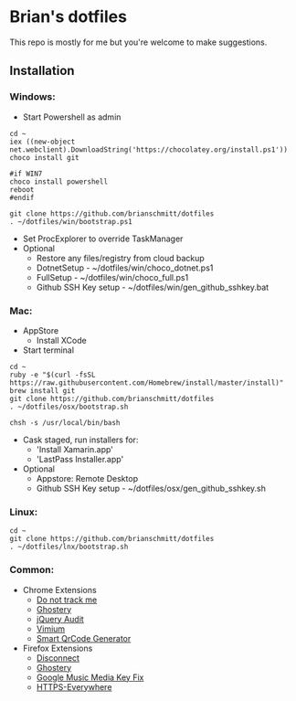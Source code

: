 # Brian's dotfiles

This repo is mostly for me but you're welcome to make suggestions.

## Installation

### Windows:
- Start Powershell as admin

```shell
cd ~
iex ((new-object net.webclient).DownloadString('https://chocolatey.org/install.ps1'))
choco install git

#if WIN7
choco install powershell
reboot
#endif

git clone https://github.com/brianschmitt/dotfiles
. ~/dotfiles/win/bootstrap.ps1
```
- Set ProcExplorer to override TaskManager
- Optional
    - Restore any files/registry from cloud backup
    - DotnetSetup - ~/dotfiles/win/choco_dotnet.ps1
    - FullSetup - ~/dotfiles/win/choco_full.ps1
    - Github SSH Key setup - ~/dotfiles/win/gen_github_sshkey.bat

### Mac:
- AppStore
  - Install XCode
- Start terminal

```shell
cd ~
ruby -e "$(curl -fsSL https://raw.githubusercontent.com/Homebrew/install/master/install)"
brew install git
git clone https://github.com/brianschmitt/dotfiles
. ~/dotfiles/osx/bootstrap.sh

chsh -s /usr/local/bin/bash
```
- Cask staged, run installers for:
	- 'Install Xamarin.app'
	- 'LastPass Installer.app'
- Optional
    - Appstore: Remote Desktop
    - Github SSH Key setup - ~/dotfiles/osx/gen_github_sshkey.sh

### Linux:
```shell
cd ~
git clone https://github.com/brianschmitt/dotfiles
. ~/dotfiles/lnx/bootstrap.sh
```

### Common:
- Chrome Extensions
    - [Do not track me](https://chrome.google.com/webstore/detail/donottrackme-online-priva/epanfjkfahimkgomnigadpkobaefekcd)
    - [Ghostery](https://chrome.google.com/webstore/detail/ghostery/mlomiejdfkolichcflejclcbmpeaniij)
    - [jQuery Audit](https://chrome.google.com/webstore/detail/jquery-audit/dhhnpbajdcgdmbbcoakfhmfgmemlncjg)
    - [Vimium](https://chrome.google.com/webstore/detail/vimium/dbepggeogbaibhgnhhndojpepiihcmeb)
    - [Smart QrCode Generator](https://chrome.google.com/webstore/detail/smart-qrcode-generator/nfnbjbobhhoaekejilcmdkfomkndikho)
- Firefox Extensions
    - [Disconnect](https://addons.mozilla.org/en-us/firefox/addon/disconnect)
    - [Ghostery](https://addons.mozilla.org/en-us/firefox/addon/ghostery)
    - [Google Music Media Key Fix](https://addons.mozilla.org/en-us/firefox/addon/google-music-media-key-fix)
    - [HTTPS-Everywhere](https://www.eff.org/https-everywhere)

